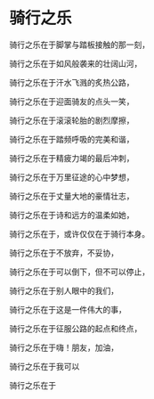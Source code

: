 # 骑行之乐

骑行之乐在于脚掌与踏板接触的那一刻，

骑行之乐在于如风般袭来的壮阔山河，

骑行之乐在于汗水飞溅的炙热公路，

骑行之乐在于迎面骑友的点头一笑，

骑行之乐在于滚滚轮胎的剧烈摩擦，

骑行之乐在于踏频呼吸的完美和谐，

骑行之乐在于精疲力竭的最后冲刺，

骑行之乐在于万里征途的心中梦想，

骑行之乐在于丈量大地的豪情壮志，

骑行之乐在于诗和远方的温柔如她，

骑行之乐在于，或许仅仅在于骑行本身。

骑行之乐在于不放弃，不妥协，

骑行之乐在于可以倒下，但不可以停止，

骑行之乐在于别人眼中的我们，

骑行之乐在于这是一件伟大的事，

骑行之乐在于征服公路的起点和终点，

骑行之乐在于嗨！朋友，加油，

骑行之乐在于我可以

骑行之乐在于